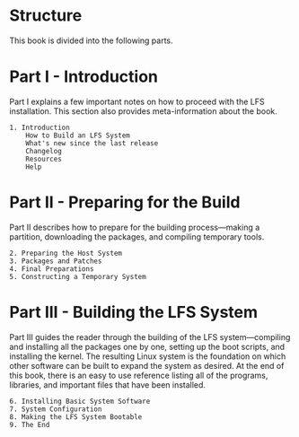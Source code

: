# Structure

This book is divided into the following parts.

# Part I - Introduction

Part I explains a few important notes on how to proceed with the LFS installation. This section also provides meta-information about the book.

```
1. Introduction
    How to Build an LFS System
    What's new since the last release
    Changelog
    Resources
    Help
```

# Part II - Preparing for the Build

Part II describes how to prepare for the building process—making a partition, downloading the packages, and compiling temporary tools.

```
2. Preparing the Host System
3. Packages and Patches
4. Final Preparations
5. Constructing a Temporary System
```

# Part III - Building the LFS System

Part III guides the reader through the building of the LFS system—compiling and installing all the packages one by one, setting up the boot scripts, and installing the kernel. The resulting Linux system is the foundation on which other software can be built to expand the system as desired. At the end of this book, there is an easy to use reference listing all of the programs, libraries, and important files that have been installed.

```
6. Installing Basic System Software
7. System Configuration
8. Making the LFS System Bootable
9. The End
```
